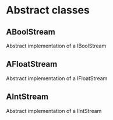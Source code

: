 # Abstract classes

## ABoolStream

Abstract implementation of a IBoolStream

## AFloatStream

Abstract implementation of a IFloatStream

## AIntStream

Abstract implementation of a IIntStream
